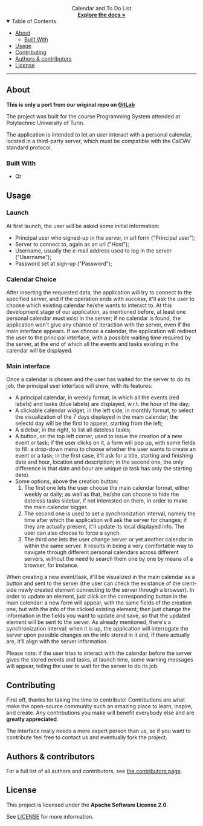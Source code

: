 <div align="center">
  Calendar and To Do List
  <br />
  <a href="#about"><strong>Explore the docs »</strong></a>
  <br />
</div>

<details open="open">
<summary>Table of Contents</summary>

- [About](#about)
  - [Built With](#built-with)
- [Usage](#usage)
- [Contributing](#contributing)
- [Authors & contributors](#authors--contributors)
- [License](#license)

</details>

---

## About

**This is only a port from our original repo on [GitLab](https://gitlab.com/DarthReca/calendar-to-do-list)**

The project was built for the course Programming System attended at Polytechnic University of Turin. 

The application is intended to let an user interact with a personal calendar, located in a third-party server, which must be compatible with the CalDAV standard protocol.

### Built With

- Qt

## Usage

### Launch

At first launch, the user will be asked some initial information:

- Principal user who signed-up in the server, in url form ("Principal user");
- Server to connect to, again as an url ("Host");
- Username, usually the e-mail address used to log in the server ("Username");
- Password set at sign-up ("Password");

### Calendar Choice

After inserting the requested data, the application will try to connect to the specified server, and if the operation ends with success, it'll ask the user to choose which existing calendar he/she wants to interact to. At this development stage of our application, as mentioned before, at least one personal calendar must exist in the server; if no calendar is found, the application won't give any chance of iteraction with the server, even if the main interface appears. If we choose a calendar, the application will redirect the user to the principal interface, with a possible waiting time required by the server, at the end of which all the events and tasks existing in the calendar will be displayed.

### Main interface

Once a calendar is chosen and the user has waited for the server to do its job, the principal user interface will show, with its features:

- A principal calendar, in weekly format, in which all the events (red labels) and tasks (blue labels) are displayed, w.r.t. the hour of the day;
- A clickable calendar widget, in the left side, in monthly format, to select the visualization of the 7 days displayed in the main calendar; the selectd day will be the first to appear, starting from the left;
- A sidebar, in the right, to list all dateless tasks;
- A button, on the top left corner, used to issue the creation of a new event or task; if the user clicks on it, a form will pop up, with some fields to fill: a drop-down menu to choose whether the user wants to create an event or a task; in the first case, it'll ask for a title, starting and finishing date and hour, location and description; in the second one, the only difference is that date and hour are unique (a task has only the starting date).
- Some options, above the creation button:
  1. The first one lets the user choose the main calendar format, either weekly or daily; as well as that, he/she can choose to hide the dateless tasks sidebar, if not interested on them, in order to make the main calendar bigger.
  2. The second one is used to set a synchronization interval, namely the time after which the application will ask the server for changes; if they are actually present, it'll update its local displayed info. The user can also choose to force a synch.
  3. The third one lets the user change server or yet another calendar in within the same server. It results in being a very comfortable way to navigate through different personal calendars across different servers, without the need to search them one by one by means of a browser, for instance.

When creating a new event/task, it'll be visualized in the main calendar as a button and sent to the server (the user can check the existance of the cient-side newly created element connecting to the server through a browser). In order to update an element, just click on the corresponding button in the main calendar: a new form will appear, with the same fields of the creation one, but with the info of the clicked existing element; then just change the information in the fields you want to update and save, so that the updated element will be sent to the server.
As already mentioned, there's a synchronization interval; when it is up, the application will interrogate the server upon possible changes on the info stored in it and, if there actually are, it'll align with the server information.

Please note: if the user tries to interact with the calendar before the server gives the stored events and tasks, at launch time, some warning messages will appear, telling the user to wait for the server to do its job.

## Contributing

First off, thanks for taking the time to contribute! Contributions are what make the open-source community such an amazing place to learn, inspire, and create. Any contributions you make will benefit everybody else and are **greatly appreciated**.

The interface really needs a more expert person than us, so if you want to contribute feel free to contact us and eventually fork the project.

## Authors & contributors

For a full list of all authors and contributors, see [the contributors page](https://gitlab.com/DarthReca/calendar-to-do-list/-/graphs/main).

## License

This project is licensed under the **Apache Software License 2.0**.

See [LICENSE](LICENSE) for more information.
